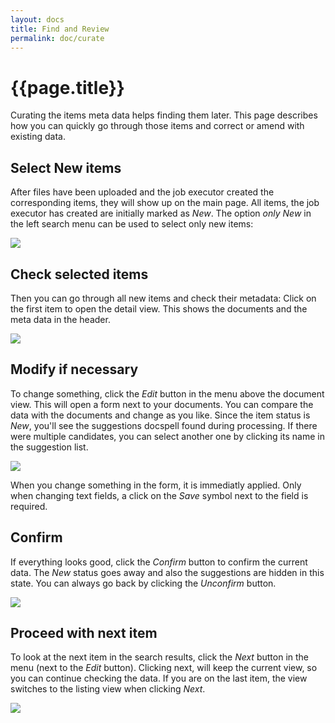 ```yaml
---
layout: docs
title: Find and Review
permalink: doc/curate
---
```


# {{page.title}}

Curating the items meta data helps finding them later. This page
describes how you can quickly go through those items and correct or
amend with existing data.

## Select New items

After files have been uploaded and the job executor created the
corresponding items, they will show up on the main page. All items,
the job executor has created are initially marked as *New*. The option
*only New* in the left search menu can be used to select only new
items:

<div class="thumbnail">
  <img src="../img/docspell-curate-1.jpg">
</div>


## Check selected items

Then you can go through all new items and check their metadata: Click
on the first item to open the detail view. This shows the documents
and the meta data in the header.

<div class="thumbnail">
  <img src="../img/docspell-curate-2.jpg">
</div>


## Modify if necessary

To change something, click the *Edit* button in the menu above the
document view. This will open a form next to your documents. You can
compare the data with the documents and change as you like. Since the
item status is *New*, you'll see the suggestions docspell found during
processing. If there were multiple candidates, you can select another
one by clicking its name in the suggestion list.

<div class="thumbnail">
  <img src="../img/docspell-curate-3.jpg">
</div>


When you change something in the form, it is immediatly applied. Only
when changing text fields, a click on the *Save* symbol next to the
field is required.


## Confirm

If everything looks good, click the *Confirm* button to confirm the
current data. The *New* status goes away and also the suggestions are
hidden in this state. You can always go back by clicking the
*Unconfirm* button.

<div class="thumbnail">
  <img src="../img/docspell-curate-5.jpg">
</div>


## Proceed with next item

To look at the next item in the search results, click the *Next*
button in the menu (next to the *Edit* button). Clicking next, will
keep the current view, so you can continue checking the data. If you
are on the last item, the view switches to the listing view when
clicking *Next*.

<div class="thumbnail">
  <img src="../img/docspell-curate-6.jpg">
</div>
